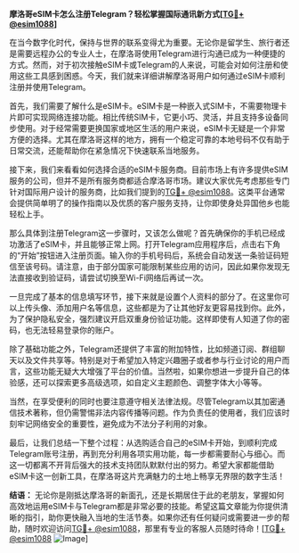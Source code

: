 **摩洛哥eSIM卡怎么注册Telegram？轻松掌握国际通讯新方式[[TG💪+ @esim1088](https://t.me/s/esim1088)]**

在当今数字化时代，保持与世界的联系变得尤为重要。无论你是留学生、旅行者还是需要远程办公的专业人士，在摩洛哥使用Telegram进行沟通已成为一种便捷的方式。然而，对于初次接触eSIM卡或Telegram的人来说，可能会对如何注册和使用这些工具感到困惑。今天，我们就来详细讲解摩洛哥用户如何通过eSIM卡顺利注册并使用Telegram。

首先，我们需要了解什么是eSIM卡。eSIM卡是一种嵌入式SIM卡，不需要物理卡片即可实现网络连接功能。相比传统SIM卡，它更小巧、灵活，并且支持多设备同步使用。对于经常需要更换国家或地区生活的用户来说，eSIM卡无疑是一个非常方便的选择。尤其在摩洛哥这样的地方，拥有一个稳定可靠的本地号码不仅有助于日常交流，还能帮助你在紧急情况下快速联系当地服务。

接下来，我们来看看如何选择合适的eSIM卡服务商。目前市场上有许多提供eSIM服务的公司，但并不是所有服务商都适合摩洛哥市场。建议大家优先考虑那些专门针对国际用户设计的服务商，比如我们提到的[TG💪+ @esim1088](https://t.me/s/esim1088)。这类平台通常会提供简单明了的操作指南以及优质的客户服务支持，让你即使身处异国他乡也能轻松上手。

那么具体到注册Telegram这一步骤时，又该怎么做呢？首先确保你的手机已经成功激活了eSIM卡，并且能够正常上网。打开Telegram应用程序后，点击右下角的“开始”按钮进入注册页面。输入你的手机号码后，系统会自动发送一条验证码短信至该号码。请注意，由于部分国家可能限制某些应用的访问，因此如果你发现无法直接收到验证码，请尝试切换至Wi-Fi网络后再试一次。

一旦完成了基本的信息填写环节，接下来就是设置个人资料的部分了。在这里你可以上传头像、添加用户名等信息，这些都是为了让其他好友更容易找到你。此外，为了保护隐私安全，强烈建议开启双重身份验证功能。这样即使有人知道了你的密码，也无法轻易登录你的账户。

除了基础功能之外，Telegram还提供了丰富的附加特性，比如频道订阅、群组聊天以及文件共享等。特别是对于希望加入特定兴趣圈子或者参与行业讨论的用户而言，这些功能无疑大大增强了平台的价值。当然啦，如果你想进一步提升自己的体验感，还可以探索更多高级选项，如自定义主题颜色、调整字体大小等等。

当然，在享受便利的同时也要注意遵守相关法律法规。尽管Telegram以其加密通信技术著称，但仍需警惕非法内容传播等问题。作为负责任的使用者，我们应该时刻牢记网络安全的重要性，避免成为不法分子利用的对象。

最后，让我们总结一下整个过程：从选购适合自己的eSIM卡开始，到顺利完成Telegram账号注册，再到充分利用各项实用功能，每一步都需要耐心与细心。而这一切都离不开背后强大的技术支持团队默默付出的努力。希望大家都能借助eSIM卡这一创新工具，在摩洛哥这片充满魅力的土地上畅享无界限的数字生活！

**结语：**
无论你是刚抵达摩洛哥的新面孔，还是长期居住于此的老朋友，掌握如何高效地运用eSIM卡与Telegram都是非常必要的技能。希望这篇文章能为你提供清晰的指引，助你更快融入当地的生活节奏。如果你还有任何疑问或需要进一步的帮助，随时欢迎访问[TG💪+ @esim1088](https://t.me/s/esim1088)，那里有专业的客服人员随时待命！[[TG💪+ @esim1088](https://t.me/s/esim1088) ![Image](https://i.postimg.cc/4NQfJmqS/Snipaste-2025-05-13-00-14-12.png)]